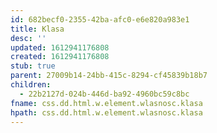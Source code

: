```yaml
---
id: 682becf0-2355-42ba-afc0-e6e820a983e1
title: Klasa
desc: ''
updated: 1612941176808
created: 1612941176808
stub: true
parent: 27009b14-24bb-415c-8294-cf45839b18b7
children:
  - 22b2127d-024b-446d-ba92-4960bc59c8bc
fname: css.dd.html.w.element.wlasnosc.klasa
hpath: css.dd.html.w.element.wlasnosc.klasa
---
```




